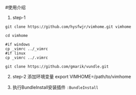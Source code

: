#使用介绍
1. step-1

```
git clone https://github.com/hysfwjr/vimhome.git vimhome

cd vimhome

#if windows
cp _vimrc ../_vimrc
#if linux
cp _vimrc ../.vimrc

git clone https://github.com/gmarik/vundle.git
```

2. step-2 添加环境变量
export VIMHOME=/path/to/vimhome

3.  执行BundleInstall安装插件
`:BundleInstall`


